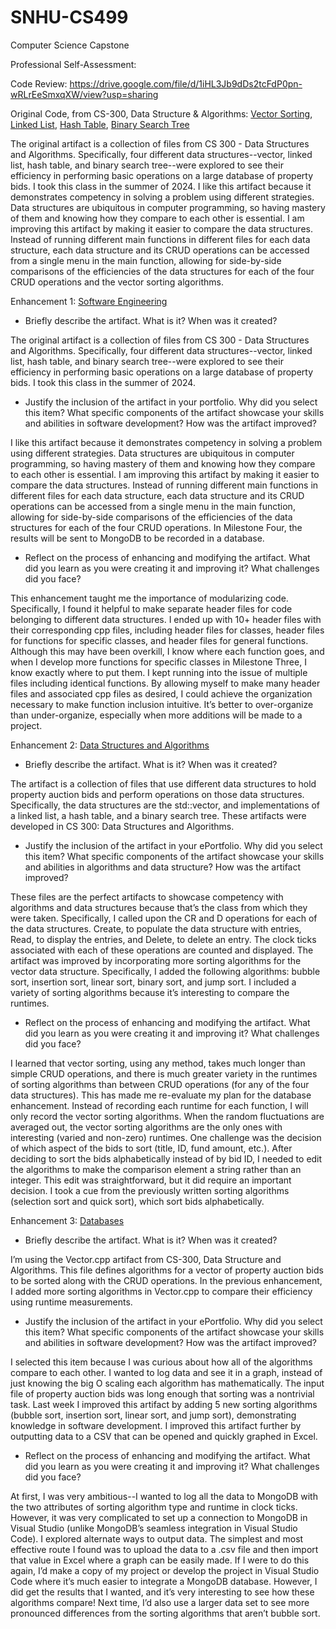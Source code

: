 # SNHU-CS499
Computer Science Capstone

Professional Self-Assessment:


Code Review:
https://drive.google.com/file/d/1iHL3Jb9dDs2tcFdP0pn-wRLrEeSmxqXW/view?usp=sharing

Original Code, from CS-300, Data Structure & Algorithms: [Vector Sorting](https://drive.google.com/file/d/1FSt-hcQRqSK3kyrp_cjQOgGWW4w7qD49/view?usp=sharing), [Linked List](https://drive.google.com/file/d/1tfSDdhKwkrRjcVvUojB0Ne9h06AbKCUD/view?usp=sharing), [Hash Table](https://drive.google.com/file/d/1AGKFkg5T3YwD6JQZNO1deyPfCw0GFy0r/view?usp=sharing), [Binary Search Tree](https://drive.google.com/file/d/1AXUzupCy6LOb2PKGhsT-nxyRnzkrFBbn/view?usp=sharing)

The original artifact is a collection of files from CS 300 - Data Structures and Algorithms. Specifically, four different data structures--vector, linked list, hash table, and binary search tree--were explored to see their efficiency in performing basic operations on a large database of property bids. I took this class in the summer of 2024. I like this artifact because it demonstrates competency in solving a problem using different strategies. Data structures are ubiquitous in computer programming, so having mastery of them and knowing how they compare to each other is essential. I am improving this artifact by making it easier to compare the data structures. Instead of running different main functions in different files for each data structure, each data structure and its CRUD operations can be accessed from a single menu in the main function, allowing for side-by-side comparisons of the efficiencies of the data structures for each of the four CRUD operations and the vector sorting algorithms.

Enhancement 1: [Software Engineering](https://drive.google.com/file/d/1A_mTsuSpbifjIMZnON8fSLgVbwdudgqj/view?usp=sharing)

- Briefly describe the artifact. What is it? When was it created?

The original artifact is a collection of files from CS 300 - Data Structures and Algorithms. Specifically, four different data structures--vector, linked list, hash table, and binary search tree--were explored to see their efficiency in performing basic operations on a large database of property bids. I took this class in the summer of 2024.

- Justify the inclusion of the artifact in your portfolio. Why did you select this item? What specific components of the artifact showcase your skills and abilities in software development? How was the artifact improved?

I like this artifact because it demonstrates competency in solving a problem using different strategies. Data structures are ubiquitous in computer programming, so having mastery of them and knowing how they compare to each other is essential. I am improving this artifact by making it easier to compare the data structures. Instead of running different main functions in different files for each data structure, each data structure and its CRUD operations can be accessed from a single menu in the main function, allowing for side-by-side comparisons of the efficiencies of the data structures for each of the four CRUD operations. In Milestone Four, the results will be sent to MongoDB to be recorded in a database.

- Reflect on the process of enhancing and modifying the artifact. What did you learn as you were creating it and improving it? What challenges did you face?

This enhancement taught me the importance of modularizing code. Specifically, I found it helpful to make separate header files for code belonging to different data structures. I ended up with 10+ header files with their corresponding cpp files, including header files for classes, header files for functions for specific classes, and header files for general functions. Although this may have been overkill, I know where each function goes, and when I develop more functions for specific classes in Milestone Three, I know exactly where to put them. I kept running into the issue of multiple files including identical functions. By allowing myself to make many header files and associated cpp files as desired, I could achieve the organization necessary to make function inclusion intuitive. It’s better to over-organize than under-organize, especially when more additions will be made to a project.


Enhancement 2: [Data Structures and Algorithms](https://drive.google.com/file/d/10GAQoelHszot03fw6ey5LUNRLsv9CLE5/view?usp=sharing)

- Briefly describe the artifact. What is it? When was it created?
  
The artifact is a collection of files that use different data structures to hold property auction bids and perform operations on those data structures. Specifically, the data structures are the std::vector, and implementations of a linked list, a hash table, and a binary search tree. These artifacts were developed in CS 300: Data Structures and Algorithms.


- Justify the inclusion of the artifact in your ePortfolio. Why did you select this item? What specific components of the artifact showcase your skills and abilities in algorithms and data structure? How was the artifact improved?

These files are the perfect artifacts to showcase competency with algorithms and data structures because that’s the class from which they were taken. Specifically, I called upon the CR and D operations for each of the data structures. Create, to populate the data structure with entries, Read, to display the entries, and Delete, to delete an entry. The clock ticks associated with each of these operations are counted and displayed. The artifact was improved by incorporating more sorting algorithms for the vector data structure. Specifically, I added the following algorithms: bubble sort, insertion sort, linear sort, binary sort, and jump sort. I included a variety of sorting algorithms because it’s interesting to compare the runtimes. 


- Reflect on the process of enhancing and modifying the artifact. What did you learn as you were creating it and improving it? What challenges did you face?

I learned that vector sorting, using any method, takes much longer than simple CRUD operations, and there is much greater variety in the runtimes of sorting algorithms than between CRUD operations (for any of the four data structures). This has made me re-evaluate my plan for the database enhancement. Instead of recording each runtime for each function, I will only record the vector sorting algorithms. When the random fluctuations are averaged out, the vector sorting algorithms are the only ones with interesting (varied and non-zero) runtimes. One challenge was the decision of which aspect of the bids to sort (title, ID, fund amount, etc.). After deciding to sort the bids alphabetically instead of by bid ID, I needed to edit the algorithms to make the comparison element a string rather than an integer. This edit was straightforward, but it did require an important decision. I took a cue from the previously written sorting algorithms (selection sort and quick sort), which sort bids alphabetically.

Enhancement 3: [Databases](https://drive.google.com/file/d/1nUdGTgM4RWYAxQFtusAVcYXAzn0kczL2/view?usp=sharing)

- Briefly describe the artifact. What is it? When was it created?
  
I’m using the Vector.cpp artifact from CS-300, Data Structure and Algorithms. This file defines algorithms for a vector of property auction bids to be sorted along with the CRUD operations. In the previous enhancement, I added more sorting algorithms in Vector.cpp to compare their efficiency using runtime measurements.

- Justify the inclusion of the artifact in your ePortfolio. Why did you select this item? What specific components of the artifact showcase your skills and abilities in software development? How was the artifact improved?

I selected this item because I was curious about how all of the algorithms compare to each other. I wanted to log data and see it in a graph, instead of just knowing the big O scaling each algorithm has mathematically. The input file of property auction bids was long enough that sorting was a nontrivial task. Last week I improved this artifact by adding 5 new sorting algorithms (bubble sort, insertion sort, linear sort, and jump sort), demonstrating knowledge in software development. I improved this artifact further by outputting data to a CSV that can be opened and quickly graphed in Excel.

- Reflect on the process of enhancing and modifying the artifact. What did you learn as you were creating it and improving it? What challenges did you face?

At first, I was very ambitious--I wanted to log all the data to MongoDB with the two attributes of sorting algorithm type and runtime in clock ticks. However, it was very complicated to set up a connection to MongoDB in Visual Studio (unlike MongoDB’s seamless integration in Visual Studio Code). I explored alternate ways to output data. The simplest and most effective route I found was to upload the data to a .csv file and then import that value in Excel where a graph can be easily made. If I were to do this again, I’d make a copy of my project or develop the project in Visual Studio Code where it’s much easier to integrate a MongoDB database. However, I did get the results that I wanted, and it’s very interesting to see how these algorithms compare! Next time, I’d also use a larger data set to see more pronounced differences from the sorting algorithms that aren’t bubble sort. 

